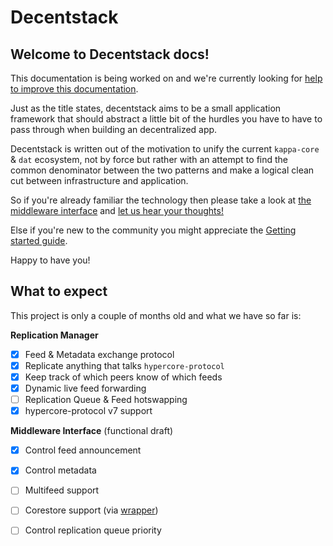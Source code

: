 Decentstack
=================

## Welcome to Decentstack docs!
This documentation is being worked on and we're currently
looking for [help to improve this documentation](https://github.com/decentpass/decentpass/issues).

Just as the title states, decentstack aims to be a small application framework that
should abstract a little bit of the hurdles you have to have to pass through
when building an decentralized app.

Decentstack is written out of the motivation to unify the current `kappa-core` & `dat` ecosystem, not by force
but rather with an attempt to find the common denominator between the
two patterns and make a logical clean cut between infrastructure and
application.

So if you're already familiar the technology
then please take a look at [the middleware
interface](/middleware_interface.md)
and [let us hear your thoughts!](https://github.com/decentpass/decentpass/issues/middleware_interface_design)

Else if you're new to the community you might appreciate the [Getting
started guide](getting_started.md).

Happy to have you!

## What to expect

This project is only a couple of months old and what we have so far is:

__Replication Manager__
- [x] Feed & Metadata exchange protocol
- [x] Replicate anything that talks `hypercore-protocol`
- [x] Keep track of which peers know of which feeds
- [x] Dynamic live feed forwarding
- [ ] Replication Queue & Feed hotswapping
- [x] hypercore-protocol v7 support

__Middleware Interface__ (functional draft)
- [x] Control feed announcement
- [x] Control metadata
- [ ] Multifeed support
- [ ] Corestore support (via [wrapper](./examples/replic8-corestore.js))
- [ ] Control replication queue priority

